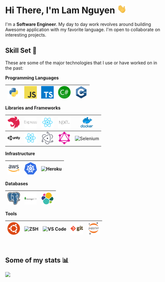
<h1>Hi There, I'm Lam Nguyen <img  src="https://raw.githubusercontent.com/ABSphreak/ABSphreak/master/gifs/Hi.gif" width="30px"></h1>

I'm a **Software Engineer**. My day to day work revolves around building Awesome application with my favorite language. I'm open to collaborate on interesting projects.

## Skill Set :muscle:

These are some of the major technologies that I use or have worked on in the past:

**Programming Languages**

<img title="Python" alt="Python" width="40px" src="https://raw.githubusercontent.com/github/explore/master/topics/python/python.png" />|<img alt="JS" title="JavaScript" width="40px" src="https://raw.githubusercontent.com/github/explore/master/topics/javascript/javascript.png">|<img alt="Typescript" title="Typescript" width="40px" src="https://raw.githubusercontent.com/github/explore/main/topics/typescript/typescript.png">|<img title="C#" alt="C#" width="40px" src="https://raw.githubusercontent.com/github/explore/main/topics/csharp/csharp.png">|<img title="C++" alt="C++" width="40px" src="https://raw.githubusercontent.com/github/explore/main/topics/cpp/cpp.png">
|--|--|--|--|--|

**Libraries and Frameworks**

<img title="NestJS" alt="NestJS" width="40px" src="https://raw.githubusercontent.com/github/explore/master/topics/nestjs/nestjs.png">|<img title="ExpressJS" alt="ExpressJS" width="40px" src="https://raw.githubusercontent.com/github/explore/master/topics/express/express.png">|<img title="React" alt="React" width="40px" src="https://raw.githubusercontent.com/github/explore/master/topics/react/react.png">|<img title="NextJS" alt="NextJS" width="40px" src="https://raw.githubusercontent.com/github/explore/master/topics/nextjs/nextjs.png">|<img title="Docker" alt="Docker" width="40px" src="https://raw.githubusercontent.com/github/explore/master/topics/docker/docker.png">
|--|--|--|--|--|
<img title="Unity" alt="Unity" width="40px" src="https://raw.githubusercontent.com/github/explore/master/topics/unity/unity.png">|<img title="React Native" alt="React Native" width="40px" src="https://raw.githubusercontent.com/github/explore/master/topics/react-native/react-native.png">|<img title="Electron" alt="Electron" width="40px" src="https://raw.githubusercontent.com/github/explore/master/topics/electron/electron.png">|<img title="GrahpQL" alt="GraphQL" width="40px" src="https://raw.githubusercontent.com/github/explore/master/topics/graphql/graphql.png">|<img title="Selenium" alt="Selenium" width="40px" src="https://img.icons8.com/color/48/000000/selenium-test-automation.png">

**Infrastructure**

<img title="AWS" alt="AWS" width="40px" src="https://raw.githubusercontent.com/github/explore/main/topics/aws/aws.png">|<img title="Kubernetes" alt="Kubernetes" width="40px" src="https://raw.githubusercontent.com/github/explore/main/topics/kubernetes/kubernetes.png">|<img title="Heroku" alt="Heroku" width="40px" src="https://img.icons8.com/color/48/000000/heroku.png">
|--|--|--|

**Databases**

<img title="PostgreSQL" alt="PostgreSQL" width="40px" src="https://raw.githubusercontent.com/github/explore/master/topics/postgresql/postgresql.png">|<img title="MongoDB" alt="MongoDB" width="40px" src="https://raw.githubusercontent.com/github/explore/master/topics/mongodb/mongodb.png">|<img title="ElasticSearch" alt="ElasticSearch" width="40px" src="https://raw.githubusercontent.com/github/explore/master/topics/elasticsearch/elasticsearch.png"> <br>
|--|--|--|

**Tools**

<img title="Ubuntu" alt="Ubuntu" width="40px" src="https://raw.githubusercontent.com/github/explore/master/topics/ubuntu/ubuntu.png">|<img title="ZSH" alt="ZSH" width="40px" src="https://s3.amazonaws.com/ohmyzsh/oh-my-zsh-logo.png">|<img title="VS Code" alt="VS Code" width="40px" src="https://img.icons8.com/fluent/48/000000/visual-studio-code-2019.png">|<img title="git" alt="git" width="40px" src="https://raw.githubusercontent.com/github/explore/master/topics/git/git.png">|<img title="Jupyter Notebook" alt="Jupyter" width="40px" src="https://raw.githubusercontent.com/github/explore/master/topics/jupyter-notebook/jupyter-notebook.png">
|--|--|--|--|--|
<br>

## Some of my stats :bar_chart:

<img src="https://github-readme-stats.vercel.app/api?username=Sweetloveinyourheart&show_icons=true&theme=radical&include_all_commits=true">